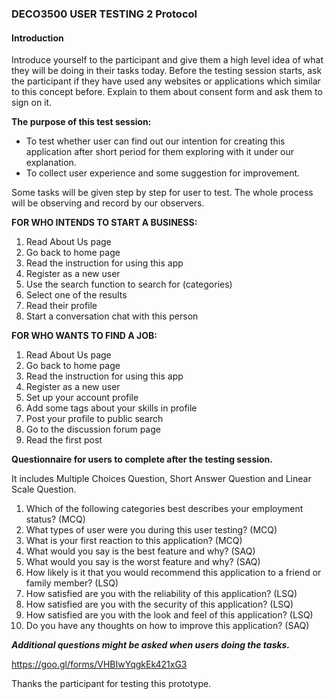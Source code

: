 ### DECO3500 USER TESTING 2 Protocol

#### Introduction

Introduce yourself to the participant and give them a high level idea of what they will be doing in their tasks today. Before the testing session starts, ask the participant if they have used any websites or applications which similar to this concept before. Explain to them about consent form and ask them to sign on it.

**The purpose of this test session:**
-	To test whether user can find out our intention for creating this application after short period for them exploring with it under our explanation.
-	To collect user experience and some suggestion for improvement.

Some tasks will be given step by step for user to test. The whole process will be observing and record by our observers. 

**FOR WHO INTENDS TO START A BUSINESS:**
1.	Read About Us page
2.	Go back to home page
3.	Read the instruction for using this app
4.	Register as a new user
5.	Use the search function to search for (categories)
6.	Select one of the results
7.	Read their profile 
8.	Start a conversation chat with this person


**FOR WHO WANTS TO FIND A JOB:**
1.	Read About Us page
2.	Go back to home page
3.	Read the instruction for using this app
4.	Register as a new user
5.	Set up your account profile
6.	Add some tags about your skills in profile 
7.	Post your profile to public search
8.  Go to the discussion forum page
9.  Read the first post


**Questionnaire for users to complete after the testing session.**

It includes Multiple Choices Question, Short Answer Question and Linear Scale Question.

1.	Which of the following categories best describes your employment status? (MCQ)
2.	What types of user were you during this user testing? (MCQ)
3.	What is your first reaction to this application? (MCQ)
4.	What would you say is the best feature and why? (SAQ)
5.	What would you say is the worst feature and why? (SAQ)
6.	How likely is it that you would recommend this application to a friend or family member? (LSQ)
7.	How satisfied are you with the reliability of this application? (LSQ)
8.	How satisfied are you with the security of this application? (LSQ)
9.	How satisfied are you with the look and feel of this application? (LSQ)
10.	Do you have any thoughts on how to improve this application? (SAQ)

**_Additional questions might be asked when users doing the tasks._**

https://goo.gl/forms/VHBIwYqgkEk421xG3 

Thanks the participant for testing this prototype.
